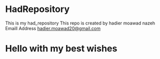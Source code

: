 # HadRepository
This is my had_repository
This repo is created by hadier moawad nazeh 
Emaill Address hadier.moawad20@gmail.com
<h1> Hello with my best wishes</h1>
